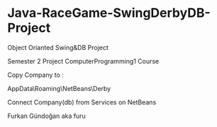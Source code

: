 # Java-RaceGame-SwingDerbyDB-Project
Object Orianted Swing&DB Project 

Semester 2 Project ComputerProgramming1 Course

Copy Company to :

AppData\Roaming\NetBeans\Derby

Connect Company(db) from Services on NetBeans

Furkan Gündoğan aka furu
